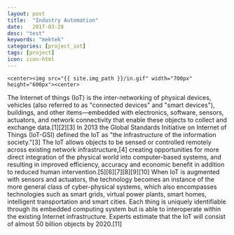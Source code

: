 ```yaml
---
layout: post
title:  "Industry Automation"
date:   2017-03-28
desc: "test"
keywords: "mektek"
categories: [project_iot]
tags: [project]
icon: icon-html
---
```




   <!-- ![edit]({{ site.img_path }}/3steps/edit.gif) -->
	<center><img src="{{ site.img_path }}/in.gif" width="700px" height="600px"><center>

The Internet of things (IoT) is the inter-networking of physical devices, vehicles (also referred to as "connected devices" and "smart devices"), buildings, and other items—embedded with electronics, software, sensors, actuators, and network connectivity that enable these objects to collect and exchange data.[1][2][3] In 2013 the Global Standards Initiative on Internet of Things (IoT-GSI) defined the IoT as "the infrastructure of the information society."[3] The IoT allows objects to be sensed or controlled remotely <!-- more -->
across existing network infrastructure,[4] creating opportunities for more direct integration of the physical world into computer-based systems, and resulting in improved efficiency, accuracy and economic benefit in addition to reduced human intervention.[5][6][7][8][9][10] When IoT is augmented with sensors and actuators, the technology becomes an instance of the more general class of cyber-physical systems, which also encompasses technologies such as smart grids, virtual power plants, smart homes, intelligent transportation and smart cities. Each thing is uniquely identifiable through its embedded computing system but is able to interoperate within the existing Internet infrastructure. Experts estimate that the IoT will consist of almost 50 billion objects by 2020.[11]

	
